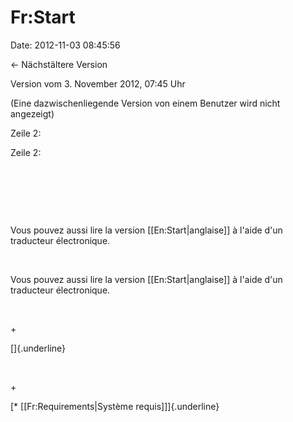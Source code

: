 Fr:Start
========

Date: 2012-11-03 08:45:56

← Nächstältere Version

Version vom 3. November 2012, 07:45 Uhr

(Eine dazwischenliegende Version von einem Benutzer wird nicht
angezeigt)

Zeile 2:

Zeile 2:

 

 

 

<div>

Vous pouvez aussi lire la version \[\[En:Start\|anglaise\]\] à l\'aide
d\'un traducteur électronique.

</div>

 

<div>

Vous pouvez aussi lire la version \[\[En:Start\|anglaise\]\] à l\'aide
d\'un traducteur électronique.

</div>

 

\+

<div>

[]{.underline}

</div>

 

\+

<div>

[\* \[\[Fr:Requirements\|Système requis\]\]]{.underline}

</div>
